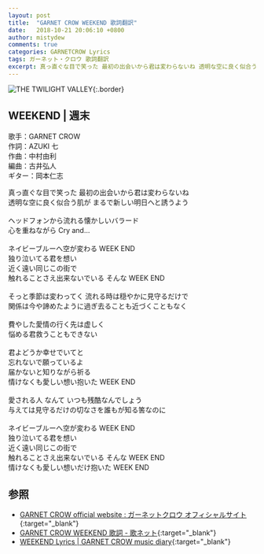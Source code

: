 ```yaml
---
layout: post
title:  "GARNET CROW WEEKEND 歌詞翻訳"
date:   2018-10-21 20:06:10 +0800
author: mistydew
comments: true
categories: GARNETCROW Lyrics
tags: ガーネット・クロウ 歌詞翻訳
excerpt: 真っ直ぐな目で笑った 最初の出会いから君は変わらないね 透明な空に良く似合う肌が まるで新しい明日へと誘うよう
---
```

![THE TWILIGHT VALLEY](https://raw.githubusercontent.com/mistydew/gc2/master/cover/album/AL05_THE%20TWILIGHT%20VALLEY.jpg){:.border}

## WEEKEND | 週末

歌手：GARNET CROW<br>
作詞：AZUKI 七<br>
作曲：中村由利<br>
編曲：古井弘人<br>
ギター：岡本仁志

真っ直ぐな目で笑った 最初の出会いから君は変わらないね<br>
透明な空に良く似合う肌が まるで新しい明日へと誘うよう<br>
<br>
ヘッドフォンから流れる懐かしいバラード<br>
心を重ねながら Cry and...<br>
<br>
ネイビーブルーへ空が変わる WEEK END<br>
独り泣いてる君を想い<br>
近く遠い同じこの街で<br>
触れることさえ出来ないでいる そんな WEEK END<br>
<br>
そっと季節は変わってく 流れる時は穏やかに見守るだけで<br>
関係は今や諦めたように過ぎ去ることも近づくこともなく<br>
<br>
費やした愛情の行く先は虚しく<br>
悩める君救うこともできない<br>
<br>
君よどうか幸せでいてと<br>
忘れないで願っているよ<br>
届かないと知りながら祈る<br>
情けなくも愛しい想い抱いた WEEK END<br>
<br>
愛される人 なんて いつも残酷なんでしょう<br>
与えては見守るだけの切なさを誰もが知る筈なのに<br>
<br>
ネイビーブルーへ空が変わる WEEK END<br>
独り泣いてる君を想い<br>
近く遠い同じこの街で<br>
触れることさえ出来ないでいる そんな WEEK END<br>
情けなくも愛しい想いだけ抱いた WEEK END

## 参照

* [GARNET CROW official website : ガーネットクロウ オフィシャルサイト](http://www.garnetcrow.com){:target="_blank"}
* [GARNET CROW WEEKEND 歌詞 - 歌ネット](https://www.uta-net.com/song/46202){:target="_blank"}
* [WEEKEND Lyrics \| GARNET CROW music diary](https://mistydew.github.io/gc/lyrics/original/WEEKEND.html){:target="_blank"}

